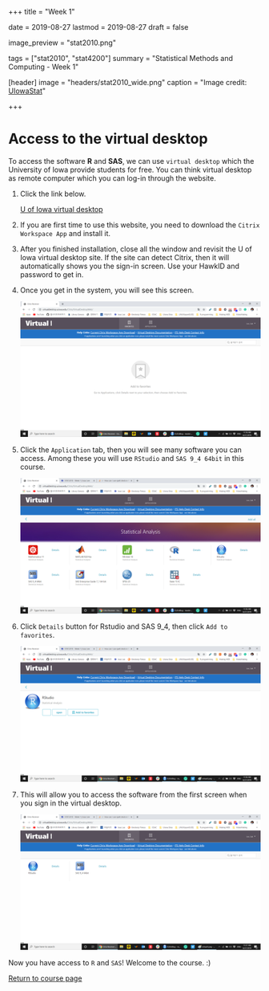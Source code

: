 +++
title = "Week 1"

date = 2019-08-27
lastmod = 2019-08-27
draft = false

image_preview = "stat2010.png"

tags = ["stat2010", "stat4200"]
summary = "Statistical Methods and Computing - Week 1"

[header]
image = "headers/stat2010_wide.png"
caption = "Image credit: [UIowaStat](https://stat.uiowa.edu/)"

+++

# Access to the virtual desktop

To access the software **R** and **SAS**, we can use `virtual desktop` which the University of Iowa provide students for free. You can think virtual desktop as remote computer which you can log-in through the website.

1. Click the link below.

    [U of Iowa virtual desktop](https://virtualdesktop.uiowa.edu)

1. If you are first time to use this website, you need to download the `Citrix Workspace App` and install it.

1. After you finished installation, close all the window and revisit the U of Iowa virtual desktop site. If the site can detect Citrix, then it will automatically shows you the sign-in screen. Use your HawkID and password to get in.

1. Once you get in the system, you will see this screen.

    ![](https://raw.githubusercontent.com/issactoast/EnBlog/master/static/img/virtual.png)

1. Click the `Application` tab, then you will see many software you can access. Among these you will use `RStudio` and `SAS 9_4 64bit` in this course.

    ![](https://raw.githubusercontent.com/issactoast/EnBlog/master/static/img/virtual2.png)

1. Click `Details` button for Rstudio and SAS 9_4, then click `Add to favorites`. 

    ![](https://raw.githubusercontent.com/issactoast/EnBlog/master/static/img/virtual3.png)

1. This will allow you to access the software from the first screen when you sign in the virtual desktop.

    ![](https://raw.githubusercontent.com/issactoast/EnBlog/master/static/img/virtual4.png)


Now you have access to `R` and `SAS`! Welcome to the course. :)

[Return to course page](https://issaclee.netlify.com/post/stat2010/)



